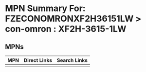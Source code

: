 



# MPN Summary For: FZECONOMRONXF2H36151LW > con-omron : XF2H-3615-1LW

## MPNs
  

|MPN|Direct Links|Search Links|
| :--- | :--- | :--- |
||||
